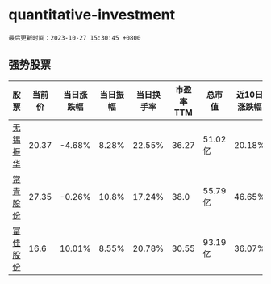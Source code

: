 # quantitative-investment

`最后更新时间：2023-10-27 15:30:45 +0800`

## 强势股票

|股票|当前价|当日涨跌幅|当日振幅|当日换手率|市盈率TTM|总市值|近10日涨跌幅|
|----|----|----|----|----|----|----|----|
|[无锡振华](https://xueqiu.com/S/SH605319)|20.37|-4.68%|8.28%|22.55%|36.27|51.02亿|20.18%|
|[常青股份](https://xueqiu.com/S/SH603768)|27.35|-0.26%|10.8%|17.24%|38.0|55.79亿|46.65%|
|[富佳股份](https://xueqiu.com/S/SH603219)|16.6|10.01%|8.55%|20.78%|30.55|93.19亿|36.07%|
